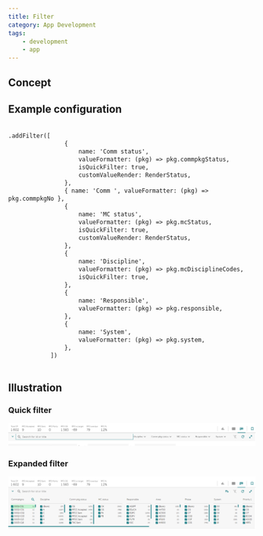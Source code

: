```yaml
---
title: Filter
category: App Development
tags:
    - development
    - app
---
```


## Concept

## Example configuration

```TS

.addFilter([
				{
					name: 'Comm status',
					valueFormatter: (pkg) => pkg.commpkgStatus,
					isQuickFilter: true,
					customValueRender: RenderStatus,
				},
				{ name: 'Comm ', valueFormatter: (pkg) => pkg.commpkgNo },
				{
					name: 'MC status',
					valueFormatter: (pkg) => pkg.mcStatus,
					isQuickFilter: true,
					customValueRender: RenderStatus,
				},
				{
					name: 'Discipline',
					valueFormatter: (pkg) => pkg.mcDisciplineCodes,
					isQuickFilter: true,
				},
				{
					name: 'Responsible',
					valueFormatter: (pkg) => pkg.responsible,
				},
				{
					name: 'System',
					valueFormatter: (pkg) => pkg.system,
				},
			])


```

## Illustration

### Quick filter

![Alt text](./pictures/quick_filter.png 'Illustration')

### Expanded filter

![Alt text](./pictures/expanded_filter.png 'Illustration')
